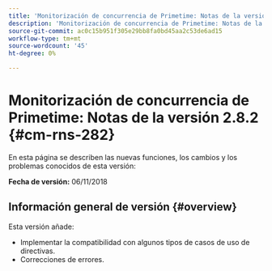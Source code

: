 ```yaml
---
title: 'Monitorización de concurrencia de Primetime: Notas de la versión 2.8.2'
description: 'Monitorización de concurrencia de Primetime: Notas de la versión 2.8.2'
source-git-commit: ac0c15b951f305e29bb8fa0bd45aa2c53de6ad15
workflow-type: tm+mt
source-wordcount: '45'
ht-degree: 0%

---
```



# Monitorización de concurrencia de Primetime: Notas de la versión 2.8.2 {#cm-rns-282}

En esta página se describen las nuevas funciones, los cambios y los problemas conocidos de esta versión:

**Fecha de versión:** 06/11/2018

## Información general de versión {#overview}

Esta versión añade:

* Implementar la compatibilidad con algunos tipos de casos de uso de directivas.
* Correcciones de errores.
